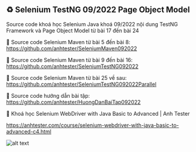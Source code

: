## ♻️ Selenium TestNG 09/2022 Page Object Model
Source code khoá học Selenium Java khoá 09/2022 nội dung TestNG Framework và Page Object Model từ bài 17 đến bài 24

🔅 Source code Selenium Maven từ bài 5 đến bài 8: https://github.com/anhtester/SeleniumMaven092022

🔅 Source code Selenium Maven từ bài 9 đến bài 16: https://github.com/anhtester/SeleniumTestNG092022

🔅 Source code Selenium Maven từ bài 25 về sau: https://github.com/anhtester/SeleniumTestNG092022Parallel

🔅 Source code hướng dẫn bài tập: https://github.com/anhtester/HuongDanBaiTap092022

🎉 Khoá học Selenium WebDriver with Java Basic to Advanced | Anh Tester

https://anhtester.com/course/selenium-webdriver-with-java-basic-to-advanced-c4.html

![alt text](https://anhtester.com/uploads/logo/logo_anh_tester_github_v3.jpg)
